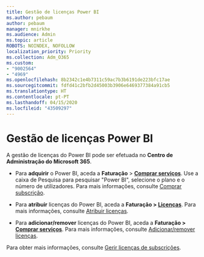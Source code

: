 ```yaml
---
title: Gestão de licenças Power BI
ms.author: pebaum
author: pebaum
manager: mnirkhe
ms.audience: Admin
ms.topic: article
ROBOTS: NOINDEX, NOFOLLOW
localization_priority: Priority
ms.collection: Adm_O365
ms.custom:
- "9002564"
- "4969"
ms.openlocfilehash: 8b2342c1e4b7311c59ac7b3b6191de223bfc17ae
ms.sourcegitcommit: fdfd41c2bfb2d45003b3906e6469377384a91cb5
ms.translationtype: HT
ms.contentlocale: pt-PT
ms.lasthandoff: 04/15/2020
ms.locfileid: "43509297"
---
```

# <a name="power-bi-license-management"></a>Gestão de licenças Power BI

A gestão de licenças do Power BI pode ser efetuada no **Centro de Administração do Microsoft 365**.

- Para **adquirir** o Power BI, aceda a **Faturação** \> **[Comprar serviços](https://go.microsoft.com/fwlink/p/?linkid=868433)**. Use a caixa de Pesquisa para pesquisar "Power BI", selecione o plano e o número de utilizadores. Para mais informações, consulte [Comprar subscrição](https://docs.microsoft.com/microsoft-365/commerce/subscriptions/upgrade-to-different-plan). 

- Para **atribuir** licenças do Power BI, aceda a **Faturação > [Licenças](https://go.microsoft.com/fwlink/p/?linkid=842264)**. Para mais informações, consulte [Atribuir licenças](https://docs.microsoft.com/microsoft-365/admin/manage/assign-licenses-to-users?view=o365-worldwide). 

- Para **adicionar/remover** licenças do Power BI, aceda a **Faturação > [Comprar serviços](https://go.microsoft.com/fwlink/p/?linkid=868433)**. Para mais informações, consulte [Adicionar/remover licenças](https://docs.microsoft.com/microsoft-365/commerce/licenses/buy-licenses?view=o365-worldwide#add-or-remove-licenses-for-your-business-subscription). 

Para obter mais informações, consulte [Gerir licenças de subscrições](https://docs.microsoft.com/microsoft-365/commerce/licenses/buy-licenses?view=o365-worldwide#add-or-remove-licenses-for-your-business-subscription). 
